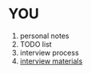 # YOU

1. personal notes
1. TODO list
1. interview process
1. [interview materials](interview-materials/interview-materials.md)
